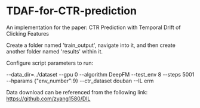# TDAF-for-CTR-prediction
An implementation for the paper: CTR Prediction with Temporal Drift of Clicking Features

Create a folder named 'train_output', navigate into it, and then create another folder named 'results' within it.


Configure script parameters to run:

--data_dir=../dataset --gpu 0 --algorithm DeepFM --test_env 8 --steps 5001 --hparams {\"env_number\":9} --ctr_dataset douban --IL erm

Data download can be referenced from the following link: https://github.com/zyang1580/DIL
